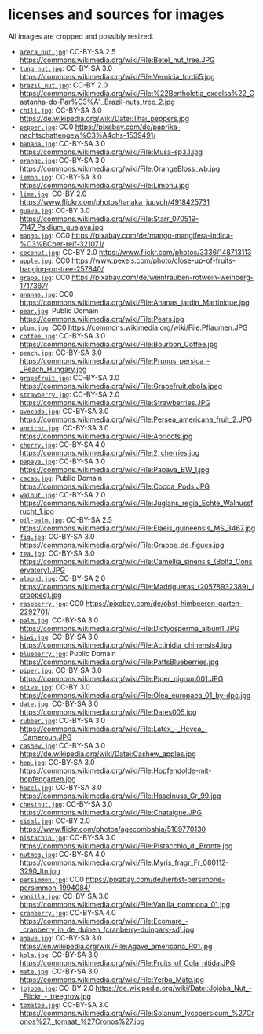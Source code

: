 # licenses and sources for images
All images are cropped and possibly resized.

* [`areca_nut.jpg`](areca_nut.jpg): CC-BY-SA 2.5 https://commons.wikimedia.org/wiki/File:Betel_nut_tree.JPG
* [`tung_nut.jpg`](tung_nut.jpg): CC-BY-SA 3.0 https://commons.wikimedia.org/wiki/File:Vernicia_fordii5.jpg
* [`brazil_nut.jpg`](brazil_nut.jpg): CC-BY 2.0 https://commons.wikimedia.org/wiki/File:%22Bertholetia_excelsa%22_Castanha-do-Par%C3%A1_Brazil-nuts_tree_2.jpg
* [`chili.jpg`](chili.jpg): CC-BY-SA 3.0 https://de.wikipedia.org/wiki/Datei:Thai_peppers.jpg
* [`pepper.jpg`](pepper.jpg): CC0 https://pixabay.com/de/paprika-nachtschattengew%C3%A4chs-1539491/
* [`banana.jpg`](banana.jpg): CC-BY-SA 3.0 https://commons.wikimedia.org/wiki/File:Musa-sp3.1.jpg
* [`orange.jpg`](orange.jpg): CC-BY-SA 3.0 https://commons.wikimedia.org/wiki/File:OrangeBloss_wb.jpg
* [`lemon.jpg`](lemon.jpg): CC-BY-SA 3.0 https://commons.wikimedia.org/wiki/File:Limonu.jpg
* [`lime.jpg`](lime.jpg): CC-BY 2.0 https://www.flickr.com/photos/tanaka_juuyoh/4918425731
* [`guava.jpg`](guava.jpg): CC-BY 3.0 https://commons.wikimedia.org/wiki/File:Starr_070519-7147_Psidium_guajava.jpg
* [`mango.jpg`](mango.jpg): CC0 https://pixabay.com/de/mango-mangifera-indica-%C3%BCber-reif-321071/
* [`coconut.jpg`](coconut.jpg): CC-BY 2.0 https://www.flickr.com/photos/3336/148713113
* [`apple.jpg`](apple.jpg): CC0 https://www.pexels.com/photo/close-up-of-fruits-hanging-on-tree-257840/
* [`grape.jpg`](grape.jpg): CC0 https://pixabay.com/de/weintrauben-rotwein-weinberg-1717387/
* [`ananas.jpg`](ananas.jpg): CC0 https://commons.wikimedia.org/wiki/File:Ananas_jardin_Martinique.jpg
* [`pear.jpg`](pear.jpg): Public Domain https://commons.wikimedia.org/wiki/File:Pears.jpg
* [`plum.jpg`](plum.jpg): CC0 https://commons.wikimedia.org/wiki/File:Pflaumen.JPG
* [`coffee.jpg`](coffee.jpg): CC-BY-SA 3.0 https://commons.wikimedia.org/wiki/File:Bourbon_Coffee.jpg
* [`peach.jpg`](peach.jpg): CC-BY-SA 3.0 https://commons.wikimedia.org/wiki/File:Prunus_persica_-_Peach_Hungary.jpg
* [`grapefruit.jpg`](grapefruit.jpg): CC-BY-SA 3.0 https://commons.wikimedia.org/wiki/File:Grapefruit.ebola.jpeg
* [`strawberry.jpg`](strawberry.jpg): CC-BY-SA 2.0 https://commons.wikimedia.org/wiki/File:Strawberries.JPG
* [`avocado.jpg`](avocado.jpg): CC-BY-SA 3.0 https://commons.wikimedia.org/wiki/File:Persea_americana_fruit_2.JPG
* [`apricot.jpg`](apricot.jpg): CC-BY-SA 3.0 https://commons.wikimedia.org/wiki/File:Apricots.jpg
* [`cherry.jpg`](cherry.jpg): CC-BY-SA 4.0 https://commons.wikimedia.org/wiki/File:2_cherries.jpg
* [`papaya.jpg`](papaya.jpg): CC-BY-SA 3.0 https://commons.wikimedia.org/wiki/File:Papaya_BW_1.jpg
* [`cacao.jpg`](cacao.jpg): Public Domain https://commons.wikimedia.org/wiki/File:Cocoa_Pods.JPG
* [`walnut.jpg`](walnut.jpg): CC-BY-SA 2.0 https://commons.wikimedia.org/wiki/File:Juglans_regia_Echte_Walnussfrucht_1.jpg
* [`oil-palm.jpg`](oil-palm.jpg): CC-BY-SA 2.5 https://commons.wikimedia.org/wiki/File:Elaeis_guineensis_MS_3467.jpg
* [`fig.jpg`](fig.jpg): CC-BY-SA 3.0 https://commons.wikimedia.org/wiki/File:Grappe_de_figues.jpg
* [`tea.jpg`](tea.jpg): CC-BY-SA 3.0 https://commons.wikimedia.org/wiki/File:Camellia_sinensis_(Boltz_Conservatory).JPG
* [`almond.jpg`](almond.jpg): CC-BY-SA 2.0 https://commons.wikimedia.org/wiki/File:Madrigueras_(20578932389)_(cropped).jpg
* [`raspberry.jpg`](raspberry.jpg): CC0 https://pixabay.com/de/obst-himbeeren-garten-2292701/
* [`palm.jpg`](palm.jpg): CC-BY-SA 3.0 https://commons.wikimedia.org/wiki/File:Dictyosperma_album1.JPG
* [`kiwi.jpg`](kiwi.jpg): CC-BY-SA 3.0 https://commons.wikimedia.org/wiki/File:Actinidia_chinensis4.jpg
* [`blueberry.jpg`](blueberry.jpg): Public Domain https://commons.wikimedia.org/wiki/File:PattsBlueberries.jpg
* [`piper.jpg`](piper.jpg): CC-BY-SA 3.0 https://commons.wikimedia.org/wiki/File:Piper_nigrum001.JPG
* [`olive.jpg`](olive.jpg): CC-BY 3.0 https://commons.wikimedia.org/wiki/File:Olea_europaea_01_by-dpc.jpg
* [`date.jpg`](date.jpg): CC-BY-SA 3.0 https://commons.wikimedia.org/wiki/File:Dates005.jpg
* [`rubber.jpg`](rubber.jpg): CC-BY-SA 3.0 https://commons.wikimedia.org/wiki/File:Latex_-_Hevea_-_Cameroun.JPG
* [`cashew.jpg`](cashew.jpg): CC-BY-SA 3.0 https://de.wikipedia.org/wiki/Datei:Cashew_apples.jpg
* [`hop.jpg`](hop.jpg): CC-BY-SA 3.0 https://commons.wikimedia.org/wiki/File:Hopfendolde-mit-hopfengarten.jpg
* [`hazel.jpg`](hazel.jpg): CC-BY-SA 3.0 https://commons.wikimedia.org/wiki/File:Haselnuss_Gr_99.jpg
* [`chestnut.jpg`](chestnut.jpg): CC-BY-SA 3.0 https://commons.wikimedia.org/wiki/File:Chataigne.JPG
* [`sisal.jpg`](sisal.jpg): CC-BY 2.0 https://www.flickr.com/photos/agecombahia/5189770130
* [`pistachio.jpg`](pistachio.jpg): CC-BY-SA 3.0 https://commons.wikimedia.org/wiki/File:Pistacchio_di_Bronte.jpg
* [`nutmeg.jpg`](nutmeg.jpg): CC-BY-SA 4.0 https://commons.wikimedia.org/wiki/File:Myris_fragr_Fr_080112-3290_ltn.jpg
* [`persimmon.jpg`](persimmon.jpg): CC0 https://pixabay.com/de/herbst-persimone-persimmon-1994084/
* [`vanilla.jpg`](vanilla.jpg): CC-BY-SA 3.0 https://commons.wikimedia.org/wiki/File:Vanilla_pompona_01.jpg
* [`cranberry.jpg`](cranberry.jpg): CC-BY-SA 4.0 https://commons.wikimedia.org/wiki/File:Ecomare_-_cranberry_in_de_duinen_(cranberry-duinpark-sd).jpg
* [`agave.jpg`](agave.jpg): CC-BY-SA 3.0 https://en.wikipedia.org/wiki/File:Agave_americana_R01.jpg
* [`kola.jpg`](kola.jpg): CC-BY-SA 3.0 https://commons.wikimedia.org/wiki/File:Fruits_of_Cola_nitida.JPG
* [`mate.jpg`](mate.jpg): CC-BY-SA 3.0 https://commons.wikimedia.org/wiki/File:Yerba_Mate.jpg
* [`jojoba.jpg`](jojoba.jpg): CC-BY 2.0 https://de.wikipedia.org/wiki/Datei:Jojoba_Nut_-_Flickr_-_treegrow.jpg
* [`tomatoe.jpg`](tomatoe.jpg): CC-BY-SA 3.0 https://commons.wikimedia.org/wiki/File:Solanum_lycopersicum_%27Cronos%27,_tomaat_%27Cronos%27.jpg
